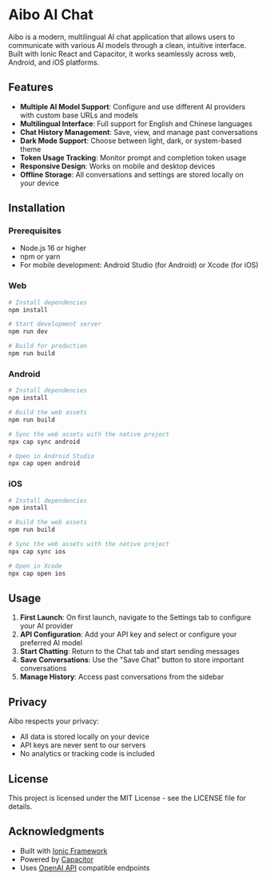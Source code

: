 # Aibo AI Chat

Aibo is a modern, multilingual AI chat application that allows users to communicate with various AI models through a clean, intuitive interface. Built with Ionic React and Capacitor, it works seamlessly across web, Android, and iOS platforms.

## Features

- **Multiple AI Model Support**: Configure and use different AI providers with custom base URLs and models
- **Multilingual Interface**: Full support for English and Chinese languages
- **Chat History Management**: Save, view, and manage past conversations
- **Dark Mode Support**: Choose between light, dark, or system-based theme
- **Token Usage Tracking**: Monitor prompt and completion token usage
- **Responsive Design**: Works on mobile and desktop devices
- **Offline Storage**: All conversations and settings are stored locally on your device

## Installation

### Prerequisites

- Node.js 16 or higher
- npm or yarn
- For mobile development: Android Studio (for Android) or Xcode (for iOS)

### Web

```bash
# Install dependencies
npm install

# Start development server
npm run dev

# Build for production
npm run build
```

### Android

```bash
# Install dependencies
npm install

# Build the web assets
npm run build

# Sync the web assets with the native project
npx cap sync android

# Open in Android Studio
npx cap open android
```

### iOS

```bash
# Install dependencies
npm install

# Build the web assets
npm run build

# Sync the web assets with the native project
npx cap sync ios

# Open in Xcode
npx cap open ios
```

## Usage

1. **First Launch**: On first launch, navigate to the Settings tab to configure your AI provider
2. **API Configuration**: Add your API key and select or configure your preferred AI model
3. **Start Chatting**: Return to the Chat tab and start sending messages
4. **Save Conversations**: Use the "Save Chat" button to store important conversations
5. **Manage History**: Access past conversations from the sidebar

## Privacy

Aibo respects your privacy:
- All data is stored locally on your device
- API keys are never sent to our servers
- No analytics or tracking code is included

## License

This project is licensed under the MIT License - see the LICENSE file for details.

## Acknowledgments

- Built with [Ionic Framework](https://ionicframework.com/)
- Powered by [Capacitor](https://capacitorjs.com/)
- Uses [OpenAI API](https://platform.openai.com/) compatible endpoints